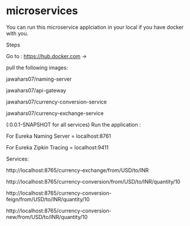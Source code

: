 # microservices

You can run this microservice applciation in your local if you have docker with you.



Steps 

Go to : https://hub.docker.com ->  

pull the following images:


  jawahars07/naming-server
  
  jawahars07/api-gateway
  
  jawahars07/currency-conversion-service
  
  jawahars07/currency-exchange-service

(:0.0.1-SNAPSHOT for all services)
Run the application :

For Eureka Naming Server = localhost:8761

For Eureka Zipkin Tracing = localhost:9411

Services:

http://localhost:8765/currency-exchange/from/USD/to/INR

http://localhost:8765/currency-conversion/from/USD/to/INR/quantity/10

http://localhost:8765/currency-conversion-feign/from/USD/to/INR/quantity/10

http://localhost:8765/currency-conversion-new/from/USD/to/INR/quantity/10

